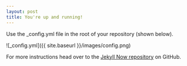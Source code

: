 ```yaml
---
layout: post
title: You're up and running!
---
```


Use the _config.yml file in the root of your repository (shown below).

![_config.yml]({{ site.baseurl }}/images/config.png)

For more instructions head over to the [Jekyll Now repository](https://github.com/barryclark/jekyll-now) on GitHub.
